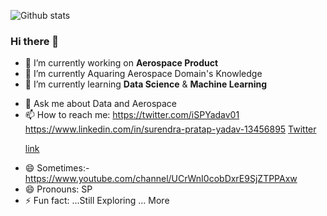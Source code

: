 
<!--- Profile View Counter -->
![Github stats](https://github-readme-stats.vercel.app/api?username=iSPYadav01)

<!--
**iSPYadav01/iSPYadav01** is a ✨ _special_ ✨ repository because its `README.md` (this file) appears on your GitHub profile.
-->

### Hi there 👋
<!--- - Here are some ideas to get you started:  -->
- 🔭 I’m currently working on **Aerospace Product**
- 🌱 I’m currently Aquaring Aerospace Domain's Knowledge 
- 🌱 I’m currently learning **Data Science** & **Machine Learning**
<!---- 👯 I’m looking to collaborate on ...
- 🤔 I’m looking for help with ... -->
- 💬 Ask me about Data and Aerospace
- 📫 How to reach me:
     https://twitter.com/iSPYadav01
     https://www.linkedin.com/in/surendra-pratap-yadav-13456895
 [Twitter](foo%20b&auml;)        <p><a href="[foo%20b%C3%A4](https://twitter.com/iSPYadav01)">link</a></p>
- 😄 Sometimes:- https://www.youtube.com/channel/UCrWnI0cobDxrE9SjZTPPAxw 
- 😄 Pronouns: SP
- ⚡ Fun fact: ...Still Exploring ... More

